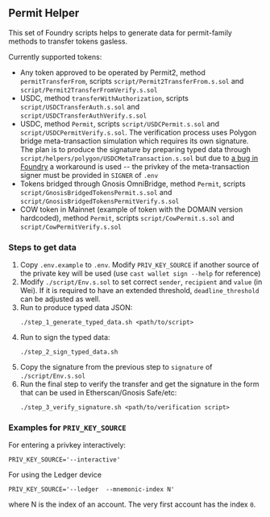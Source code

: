 ## Permit Helper

This set of Foundry scripts helps to generate data for permit-family methods to transfer tokens gasless.

Currently supported tokens:
- Any token approved to be operated by Permit2, method `permitTransferFrom`, scripts `script/Permit2TransferFrom.s.sol` and `script/Permit2TransferFromVerify.s.sol`
- USDC, method `transferWithAuthorization`, scripts `script/USDCTransferAuth.s.sol` and `script/USDCTransferAuthVerify.s.sol`
- USDC, method `Permit`, scripts `script/USDCPermit.s.sol` and `script/USDCPermitVerify.s.sol`. The verification process uses Polygon bridge meta-transaction simulation which requires its own signature. The plan is to produce the signature by preparing typed data through `script/helpers/polygon/USDCMetaTransaction.s.sol` but due to [a bug in Foundry](https://github.com/foundry-rs/foundry/issues/5912) a workaround is used -- the privkey of the meta-transaction signer must be provided in `SIGNER` of `.env`
- Tokens bridged through Gnosis OmniBridge, method `Permit`, scripts `script/GnosisBridgedTokensPermit.s.sol` and `script/GnosisBridgedTokensPermitVerify.s.sol`
- COW token in Mainnet (example of token with the DOMAIN version hardcoded), method `Permit`, scripts `script/CowPermit.s.sol` and `script/CowPermitVerify.s.sol`  

### Steps to get data

1. Copy `.env.example` to `.env`. Modify `PRIV_KEY_SOURCE` if another source of the private key will be used (use `cast wallet sign --help` for reference)
2. Modify `./script/Env.s.sol` to set correct `sender`, `recipient` and `value` (in Wei). If it is required to have an extended threshold, `deadline_threshold` can be adjusted as well.
3. Run to produce typed data JSON:
   ```
   ./step_1_generate_typed_data.sh <path/to/script>
   ```
4. Run to sign the typed data:
   ```
   ./step_2_sign_typed_data.sh
   ```
5. Copy the signature from the previous step to `signature` of `./script/Env.s.sol`
6. Run the final step to verify the transfer and get the signature in the form that can be used in Etherscan/Gnosis Safe/etc:
   ```
   ./step_3_verify_signature.sh <path/to/verification script>
   ```

### Examples for `PRIV_KEY_SOURCE`

For entering a privkey interactively:
```
PRIV_KEY_SOURCE='--interactive'
```

For using the Ledger device
```
PRIV_KEY_SOURCE='--ledger  --mnemonic-index N'
```
where N is the index of an account. The very first account has the index `0`.